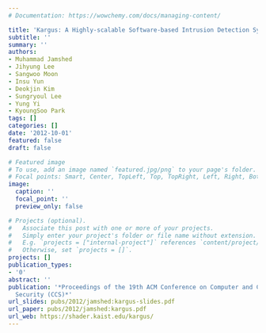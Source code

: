 ```yaml
---
# Documentation: https://wowchemy.com/docs/managing-content/

title: 'Kargus: A Highly-scalable Software-based Intrusion Detection System'
subtitle: ''
summary: ''
authors:
- Muhammad Jamshed
- Jihyung Lee
- Sangwoo Moon
- Insu Yun
- Deokjin Kim
- Sungryoul Lee
- Yung Yi
- KyoungSoo Park
tags: []
categories: []
date: '2012-10-01'
featured: false
draft: false

# Featured image
# To use, add an image named `featured.jpg/png` to your page's folder.
# Focal points: Smart, Center, TopLeft, Top, TopRight, Left, Right, BottomLeft, Bottom, BottomRight.
image:
  caption: ''
  focal_point: ''
  preview_only: false

# Projects (optional).
#   Associate this post with one or more of your projects.
#   Simply enter your project's folder or file name without extension.
#   E.g. `projects = ["internal-project"]` references `content/project/deep-learning/index.md`.
#   Otherwise, set `projects = []`.
projects: []
publication_types:
- '0'
abstract: ''
publication: '*Proceedings of the 19th ACM Conference on Computer and Communications
  Security (CCS)*'
url_slides: pubs/2012/jamshed:kargus-slides.pdf
url_paper: pubs/2012/jamshed:kargus.pdf
url_web: https://shader.kaist.edu/kargus/
---
```

